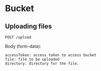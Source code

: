 # Bucket

## Uploading files

```
POST /upload
```

Body (form-data):

```
accessToken: access token to access bucket
file: file to be uploaded
directory: directory for the file.
```

